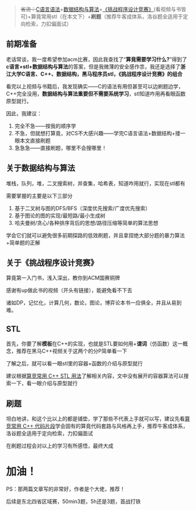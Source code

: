 >~~省流：~~[C语言语法](https://www.bilibili.com/video/BV1XZ4y1S7e1/?spm_id_from=333.788.recommend_more_video.0&vd_source=2499dec4a6dc444afbb1ff9583447bca)+[数据结构与算法](https://www.bilibili.com/video/BV1H4411N7oD/?spm_id_from=333.999.0.0&vd_source=2499dec4a6dc444afbb1ff9583447bca)+[《挑战程序设计竞赛》](https://www.bilibili.com/video/BV1BL4y1z7eh/?spm_id_from=333.337.search-card.all.click&vd_source=2499dec4a6dc444afbb1ff9583447bca)(看视频与书皆可)+算竟常用stl（在本文下）+**刷题**（推荐牛客成体系，洛谷题全适用于定向检索，力扣偏面试）

## 前期准备

老话常谈，我一度希望参加acm比赛，因此我查找了“__算竟需要学习什么?__”得到了**c语言+stl+数据结构与算法**的答案，但是我微薄的安全感作祟，我还是选择了**浙江大学C语言、C++、数据结构，黑马程序员stl，《挑战程序设计竞赛》的组合**

看完以上视频与书籍后，我发现确实——C的语法有用但甚至可以边刷题边学，C++完全没用，**数据结构与算法重要但不需要系统学习**，stl知道咋用再看眼函数原型就行。

因此，我建议：

1. 完全不急——按我的顺序学
1. 不急，但就想打算竟，对CS不大感兴趣——学完C语言语法+数据结构+搂一眼本文直接刷题
1. 急急急——直接刷题，哪里不会搜哪里！

## 关于数据结构与算法
堆栈，队列，堆，二叉搜索树，并查集，哈希表，知道咋用就行，实现在stl都有

需要掌握的主要是以下三部分
1. 基于二叉树与图的DFS/BFS（深度优先搜索/广度优先搜索）
2. 基于图论的图的实现/最短路/最小生成树
3. 哈夫曼树/贪心/各种排序背后的思想/路径压缩等简单的算法思想

学会它们就可以避免很多前期探路的低效刷题，并且拿捏绝大部分题的暴力算法+简单题的正解

## 关于《挑战程序设计竞赛》

算竟第一入门书，浅入深出，教你到ACM国赛铜牌

感谢有up做此书的视频（开头有链接），能避免看不下去

诸如DP，记忆化，计算几何，数论，图论，博弈论本书一应俱全，并且从易到难。

## STL

首先，你要了解**模板**在C++的实现，也就是STL要如何用+**谓词**（仿函数）这一概念，推荐在黑马C++视频关于这两个的分P简单看一下

了解之后，就可以看一眼stl里的容器+函数的介绍与原型就行

建议根据[算竞常用 C++ STL 用法](https://io.zouht.com/154.html)了解相关内容，文中没有展开的容器算法可以搜索一下，看一眼介绍与原型就行

## 刷题

坦白地讲，和这个比以上的都是铺垫，学了那些不代表上手就可以写，建议先看[算竞常用 C++ 代码片段](https://io.zouht.com/174.html)学会固有的算竟代码套路与风格再上手，推荐牛客成体系，洛谷题全适用于定向检索，力扣偏面试

在刷题过程会对以上的学习有所感悟，最终大成

# 加油！

PS：那两篇文章写的非常好，作者是个大佬，推荐！

后续是东北四省区域赛，50min3题，5h还是3题，首战打铁